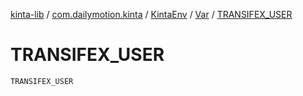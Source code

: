 [kinta-lib](../../../index.md) / [com.dailymotion.kinta](../../index.md) / [KintaEnv](../index.md) / [Var](index.md) / [TRANSIFEX_USER](./-t-r-a-n-s-i-f-e-x_-u-s-e-r.md)

# TRANSIFEX_USER

`TRANSIFEX_USER`